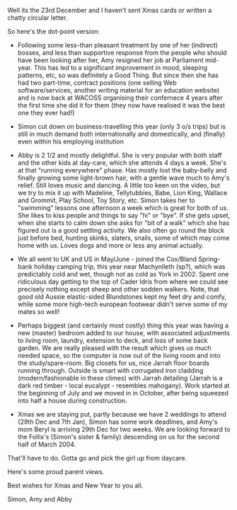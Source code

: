 Well its the 23rd December and I haven't sent Xmas cards or written a chatty circular letter. 

So here's the dot-point version:

* Following some less-than pleasant treatment by one of her (indirect) bosses, and less than supportive response from the people who should have been looking after her, Amy resigned her job at Parliament mid-year. This has led to a significant improvement in mood, sleeping patterns, etc, so was definitely a Good Thing. But since then she has had two part-time, contract positions (one selling Web software/services, another writing material for an education website) and is now back at WACOSS organising their confernece 4 years after the first time she did it for them (they now have realised it was the best one they ever had!)

* Simon cut down on business-travelling this year (only 3 o/s trips) but is still in much demand both internationally and domestically, and (finally) even within his employing institution

* Abby is 2 1/2 and mostly delightful. She is very popular with both staff and the other kids at day-care, which she attends 4 days a week. She's at that "running everywhere" phase. Has mostly lost the baby-belly and finally growing some light-brown hair, with a gentle wave much to Amy's relief. Still loves music and dancing. A little too keen on the video, but we try to mix it up with Madeline, Tellytubbies, Babe, Lion King, Wallace and Grommit, Play School, Toy Story, etc. Simon takes her to "swimming" lessons one afternoon a week which is great for both of us. She likes to kiss people and things to say "hi" or "bye". If she gets upset, when she starts to calm down she asks for "bit of a walk" which she has figured out is a good settling activity. We also often go round the block just before bed, hunting skinks, slaters, snails, some of which may come home with us. Loves dogs and more or less any animal actually.

* We all went to UK and US in May/June - joined the Cox/Bland Spring-bank holiday camping trip, this year near Machynlleth (sp?), which was predictably cold and wet, though not as cold as York in 2002. Spent one ridiculous day getting to the top of Cader Idris from where we could see precisely nothing except sheep and other sodden walkers. Note, that good old Aussie elastic-sided Blundstones kept my feet dry and comfy, while some more high-tech european footwear didn't serve some of my mates so well!

* Perhaps biggest (and certainly most costly) thing this year was having a new (master) bedroom added to our house, with associated adjustments to living room, laundry, extension to deck, and loss of some back garden. We are really pleased with the result which gives us much needed space, so the computer is now out of the living room and into the study/spare-room. Big closets for us, nice Jarrah floor boards running through. Outside is smart with corrugated iron cladding (modern/fashionable in these climes) with Jarrah detailing (Jarrah is a dark red timber - local eucalypt - resembles mahogany). Work started at the beginning of July and we moved in in October, after being squeezed into half a house during construction.

* Xmas we are staying put, partly because we have 2 weddings to attend (29th Dec and 7th Jan), Simon has some work deadlines, and Amy's mom Beryl is arriving 29th Dec for two weeks. We are looking forward to the Follis's (Simon's sister & family) descending on us for the second half of March 2004.

That'll have to do. Gotta go and pick the girl up from daycare.

Here's some proud parent views.

Best wishes for Xmas and New Year to you all.

Simon, Amy and Abby
